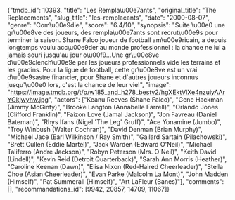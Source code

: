 {"tmdb_id": 10393, "title": "Les Rempla\u00e7ants", "original_title": "The Replacements", "slug_title": "les-remplacants", "date": "2000-08-07", "genre": "Com\u00e9die", "score": "6.4/10", "synopsis": "Suite \u00e0 une gr\u00e8ve des joueurs, des rempla\u00e7ants sont recrut\u00e9s pour terminer la saison. Shane Falco joueur de football am\u00e9ricain, a depuis longtemps voulu acc\u00e9der au monde professionnel : la chance ne lui a jamais souri jusqu'au jour o\u00f9...Une gr\u00e8ve d\u00e9clench\u00e9e par les joueurs professionnels vide les terrains et les gradins. Pour la ligue de football, cette gr\u00e8ve est un vrai d\u00e9sastre financier, pour Shane et d'autres joueurs inconnus jusqu'\u00e0 lors, c'est la chance de leur vie!", "image": "https://image.tmdb.org/t/p/w185_and_h278_bestv2/hgXEktVlXe4nzuiyAArYGkjwyhw.jpg", "actors": ["Keanu Reeves (Shane Falco)", "Gene Hackman (Jimmy McGinty)", "Brooke Langton (Annabelle Farrell)", "Orlando Jones (Clifford Franklin)", "Faizon Love (Jamal Jackson)", "Jon Favreau (Daniel Bateman)", "Rhys Ifans (Nigel 'The Leg' Gruff)", "Ace Yonamine (Jumbo)", "Troy Winbush (Walter Cochran)", "David Denman (Brian Murphy)", "Michael Jace (Earl Wilkinson / Ray Smith)", "Gailard Sartain (Pilachowski)", "Brett Cullen (Eddie Martel)", "Jack Warden (Edward O'Neil)", "Michael Taliferro (Andre Jackson)", "Robyn Peterson (Mrs. O'Neil)", "Keith David (Lindell)", "Kevin Reid (Detroit Quarterback)", "Sarah Ann Morris (Heather)", "Caroline Keenan (Dawn)", "Elisa Nixon (Red-Haired Cheerleader)", "Stella Choe (Asian Cheerleader)", "Evan Parke (Malcolm La Mont)", "John Madden (Himself)", "Pat Summerall (Himself)", "Art LaFleur (Banes)"], "comments": [], "recommandations_id": [9942, 20857, 14709, 11067]}